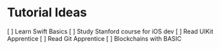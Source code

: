 # Tutorial Ideas
[ ] Learn Swift Basics
[ ] Study Stanford course for iOS dev
[ ] Read UIKit Apprentice
[ ] Read Git Apprentice
[ ] Blockchains with BASIC

